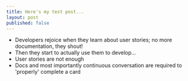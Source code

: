 ```yaml
---
title: Here's my test post...
layout: post
published: false
---
```

- Developers rejoice when they learn about user stories; no more documentation, they shout!
- Then they start to actually use them to develop...
- User stories are not enough
- Docs and most importantly continuous conversation are required to 'properly' complete a card